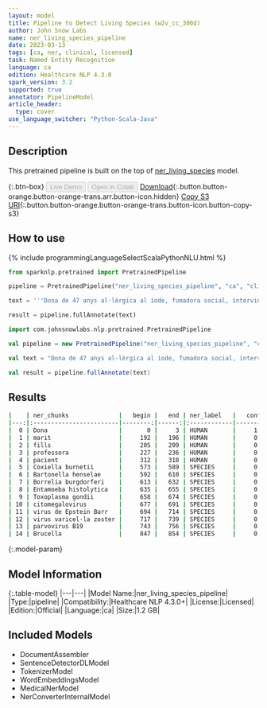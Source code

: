 ```yaml
---
layout: model
title: Pipeline to Detect Living Species (w2v_cc_300d)
author: John Snow Labs
name: ner_living_species_pipeline
date: 2023-03-13
tags: [ca, ner, clinical, licensed]
task: Named Entity Recognition
language: ca
edition: Healthcare NLP 4.3.0
spark_version: 3.2
supported: true
annotator: PipelineModel
article_header:
  type: cover
use_language_switcher: "Python-Scala-Java"
---
```


## Description

This pretrained pipeline is built on the top of [ner_living_species](https://nlp.johnsnowlabs.com/2022/06/23/ner_living_species_ca_3_0.html) model.

{:.btn-box}
<button class="button button-orange" disabled>Live Demo</button>
<button class="button button-orange" disabled>Open in Colab</button>
[Download](https://s3.amazonaws.com/auxdata.johnsnowlabs.com/clinical/models/ner_living_species_pipeline_ca_4.3.0_3.2_1678703245172.zip){:.button.button-orange.button-orange-trans.arr.button-icon.hidden}
[Copy S3 URI](s3://auxdata.johnsnowlabs.com/clinical/models/ner_living_species_pipeline_ca_4.3.0_3.2_1678703245172.zip){:.button.button-orange.button-orange-trans.button-icon.button-copy-s3}

## How to use



<div class="tabs-box" markdown="1">
{% include programmingLanguageSelectScalaPythonNLU.html %}

```python
from sparknlp.pretrained import PretrainedPipeline

pipeline = PretrainedPipeline("ner_living_species_pipeline", "ca", "clinical/models")

text = '''Dona de 47 anys al·lèrgica al iode, fumadora social, intervinguda de varices, dues cesàries i un abscés gluti. Sense altres antecedents mèdics d'interès ni tractament habitual. Viu amb el seu marit i tres fills, treballa com a professora. En el moment de la nostra valoració en la planta de Cirurgia General, la pacient presenta TA 69/40 mm Hg, freqüència cardíaca 120 lpm, taquipnea en repòs, pal·lidesa mucocutánea, mala perfusió distal i afligeix nàusees. L'abdomen és tou, no presenta peritonismo i el dèbit del drenatge abdominal roman sense canvis. Les serologies de Coxiella burnetii, Bartonella henselae, Borrelia burgdorferi, Entamoeba histolytica, Toxoplasma gondii, citomegalovirus, virus de Epstein Barr, virus varicel·la zoster i parvovirus B19 van ser negatives. No obstant això, es va detectar test de rosa de Bengala positiu per a Brucella, el test de Coombs i les aglutinacions també van ser positives amb un títol 1/40.'''

result = pipeline.fullAnnotate(text)
```
```scala
import com.johnsnowlabs.nlp.pretrained.PretrainedPipeline

val pipeline = new PretrainedPipeline("ner_living_species_pipeline", "ca", "clinical/models")

val text = "Dona de 47 anys al·lèrgica al iode, fumadora social, intervinguda de varices, dues cesàries i un abscés gluti. Sense altres antecedents mèdics d'interès ni tractament habitual. Viu amb el seu marit i tres fills, treballa com a professora. En el moment de la nostra valoració en la planta de Cirurgia General, la pacient presenta TA 69/40 mm Hg, freqüència cardíaca 120 lpm, taquipnea en repòs, pal·lidesa mucocutánea, mala perfusió distal i afligeix nàusees. L'abdomen és tou, no presenta peritonismo i el dèbit del drenatge abdominal roman sense canvis. Les serologies de Coxiella burnetii, Bartonella henselae, Borrelia burgdorferi, Entamoeba histolytica, Toxoplasma gondii, citomegalovirus, virus de Epstein Barr, virus varicel·la zoster i parvovirus B19 van ser negatives. No obstant això, es va detectar test de rosa de Bengala positiu per a Brucella, el test de Coombs i les aglutinacions també van ser positives amb un títol 1/40."

val result = pipeline.fullAnnotate(text)
```
</div>

## Results

```bash
|    | ner_chunks              |   begin |   end | ner_label   |   confidence |
|---:|:------------------------|--------:|------:|:------------|-------------:|
|  0 | Dona                    |       0 |     3 | HUMAN       |     1        |
|  1 | marit                   |     192 |   196 | HUMAN       |     0.9867   |
|  2 | fills                   |     205 |   209 | HUMAN       |     0.9822   |
|  3 | professora              |     227 |   236 | HUMAN       |     0.9987   |
|  4 | pacient                 |     312 |   318 | HUMAN       |     0.9986   |
|  5 | Coxiella burnetii       |     573 |   589 | SPECIES     |     0.96365  |
|  6 | Bartonella henselae     |     592 |   610 | SPECIES     |     0.92445  |
|  7 | Borrelia burgdorferi    |     613 |   632 | SPECIES     |     0.91515  |
|  8 | Entamoeba histolytica   |     635 |   655 | SPECIES     |     0.87195  |
|  9 | Toxoplasma gondii       |     658 |   674 | SPECIES     |     0.8935   |
| 10 | citomegalovirus         |     677 |   691 | SPECIES     |     0.9227   |
| 11 | virus de Epstein Barr   |     694 |   714 | SPECIES     |     0.730375 |
| 12 | virus varicel·la zoster |     717 |   739 | SPECIES     |     0.778333 |
| 13 | parvovirus B19          |     743 |   756 | SPECIES     |     0.9138   |
| 14 | Brucella                |     847 |   854 | SPECIES     |     0.9483   |
```

{:.model-param}
## Model Information

{:.table-model}
|---|---|
|Model Name:|ner_living_species_pipeline|
|Type:|pipeline|
|Compatibility:|Healthcare NLP 4.3.0+|
|License:|Licensed|
|Edition:|Official|
|Language:|ca|
|Size:|1.2 GB|

## Included Models

- DocumentAssembler
- SentenceDetectorDLModel
- TokenizerModel
- WordEmbeddingsModel
- MedicalNerModel
- NerConverterInternalModel